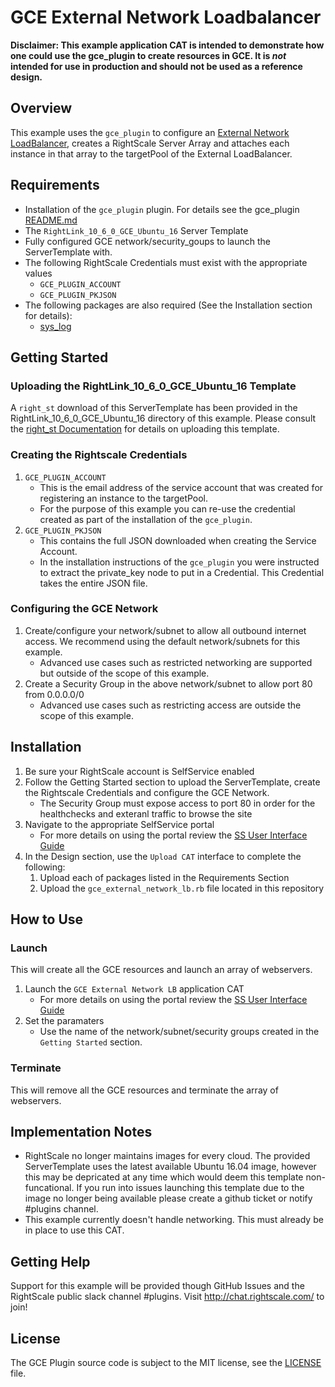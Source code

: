 
# GCE External Network Loadbalancer

**Disclaimer: This example application CAT is intended to demonstrate how one could use the gce_plugin to create resources in GCE. It is *not* intended for use in production and should not be used as a reference design.**

## Overview
This example uses the `gce_plugin` to configure an [External Network LoadBalancer](https://cloud.google.com/compute/docs/load-balancing/network/example), creates a RightScale Server Array and attaches each instance in that array to the targetPool of the External LoadBalancer.

## Requirements
- Installation of the `gce_plugin` plugin. For details see the gce_plugin [README.md](../../README.md)
- The `RightLink_10_6_0_GCE_Ubuntu_16` Server Template
- Fully configured GCE network/security_goups to launch the ServerTemplate with.
- The following RightScale Credentials must exist with the appropriate values
  - `GCE_PLUGIN_ACCOUNT`
  - `GCE_PLUGIN_PKJSON`
- The following packages are also required (See the Installation section for details):
  - [sys_log](../../../../libraries/sys_log.rb)

## Getting Started
### Uploading the RightLink_10_6_0_GCE_Ubuntu_16 Template
A `right_st` download of this ServerTemplate has been provided in the RightLink_10_6_0_GCE_Ubuntu_16 directory of this example. Please consult the [right_st Documentation](https://github.com/rightscale/right_st) for details on uploading this template.

### Creating the Rightscale Credentials
1. `GCE_PLUGIN_ACCOUNT`
   - This is the email address of the service account that was created for registering an instance to the targetPool.
   - For the purpose of this example you can re-use the credential created as part of the installation of the `gce_plugin`.
1. `GCE_PLUGIN_PKJSON`
   - This contains the full JSON downloaded when creating the Service Account.
   - In the installation instructions of the `gce_plugin` you were instructed to extract the private_key node to put in a Credential. This Credential takes the entire JSON file.

### Configuring the GCE Network
1. Create/configure your network/subnet to allow all outbound internet access. We recommend using the default network/subnets for this example.
   - Advanced use cases such as restricted networking are supported but outside of the scope of this example.
1. Create a Security Group in the above network/subnet to allow port 80 from 0.0.0.0/0
   - Advanced use cases such as restricting access are outside the scope of this example.

## Installation
1. Be sure your RightScale account is SelfService enabled
1. Follow the Getting Started section to upload the ServerTemplate, create the Rightscale Credentials and configure the GCE Network.
   - The Security Group must expose access to port 80 in order for the healthchecks and exteranl traffic to browse the site
1. Navigate to the appropriate SelfService portal
   - For more details on using the portal review the [SS User Interface Guide](http://docs.rightscale.com/ss/guides/ss_user_interface_guide.html)
1. In the Design section, use the `Upload CAT` interface to complete the following:
   1. Upload each of packages listed in the Requirements Section
   1. Upload the `gce_external_network_lb.rb` file located in this repository
 
## How to Use
### Launch
This will create all the GCE resources and launch an array of webservers.
1. Launch the `GCE External Network LB` application CAT
   - For more details on using the portal review the [SS User Interface Guide](http://docs.rightscale.com/ss/guides/ss_user_interface_guide.html)
1. Set the paramaters
   - Use the name of the network/subnet/security groups created in the `Getting Started` section.

### Terminate
This will remove all the GCE resources and terminate the array of webservers.

## Implementation Notes
- RightScale no longer maintains images for every cloud. The provided ServerTemplate uses the latest available Ubuntu 16.04 image, however this may be depricated at any time which would deem this template non-funcational. If you run into issues launching this template due to the image no longer being available please create a github ticket or notify #plugins channel.
- This example currently doesn't handle networking. This must already be in place to use this CAT.
	
## Getting Help
Support for this example will be provided though GitHub Issues and the RightScale public slack channel #plugins.
Visit http://chat.rightscale.com/ to join!

## License
The GCE Plugin source code is subject to the MIT license, see the [LICENSE](../../../LICENSE) file.
